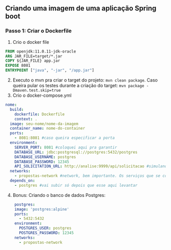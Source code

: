 ## Criando uma imagem de uma aplicação Spring boot

### Passo 1: Criar o Dockerfile
 1. Crio o docker file
```dockerfile
FROM openjdk:11.0.11-jdk-oracle
ARG JAR_FILE=target/*.jar
COPY ${JAR_FILE} app.jar
EXPOSE 8081
ENTRYPOINT ["java", "-jar", "/app.jar"]
```
2. Executo o mvn pra criar o target do projeto: `mvn clean package`. Caso queira pular os testes durante a criação do target:
  `mvn package -Dmaven.test.skip=true` 
3. Crio o docker-compose.yml
  ```yml
  nome:
    build:
      dockerfile: Dockerfile
      context: .
    image: seu-nome/nome-da-imagem
    container_name: nome-do-container
    ports:
      - 8081:8081 #caso queira especificar a porta
    environment:
      SERVER_PORT: 8081 #coloquei aqui pra garantir
      DATABASE_URL: jdbc:postgresql://postgres:5432/postgres
      DATABASE_USERNAME: postgres
      DATABASE_PASSWORD: 12345
      API_SOLICITATION_URL: http://analise:9999/api/solicitacao #simulando comunicação com outro sistema aqui do docker
    networks:
      - propostas-network #network, bem importante. Os serviços que se comunicam aqui dentro, precisam estar na mesma network
    depends_on:
      - postgres #vai subir só depois que esse aqui levantar
```

4. Bonus: Criando o banco de dados Postgres:
```yml
    postgres:
    image: 'postgres:alpine'
    ports:
      - 5432:5432
    environment:
      POSTGRES_USER: postgres
      POSTGRES_PASSWORD: 12345
    networks:
      - propostas-network 
 ```
